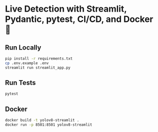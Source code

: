 # Live Detection with Streamlit, Pydantic, pytest, CI/CD, and Docker 🚀

## Run Locally

```bash
pip install -r requirements.txt
cp .env.example .env
streamlit run streamlit_app.py
```

## Run Tests

```bash
pytest
```

## Docker

```bash
docker build -t yolov8-streamlit .
docker run -p 8501:8501 yolov8-streamlit
```
